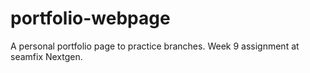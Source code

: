 # portfolio-webpage
A personal portfolio page to practice branches. Week 9 assignment at seamfix Nextgen.
